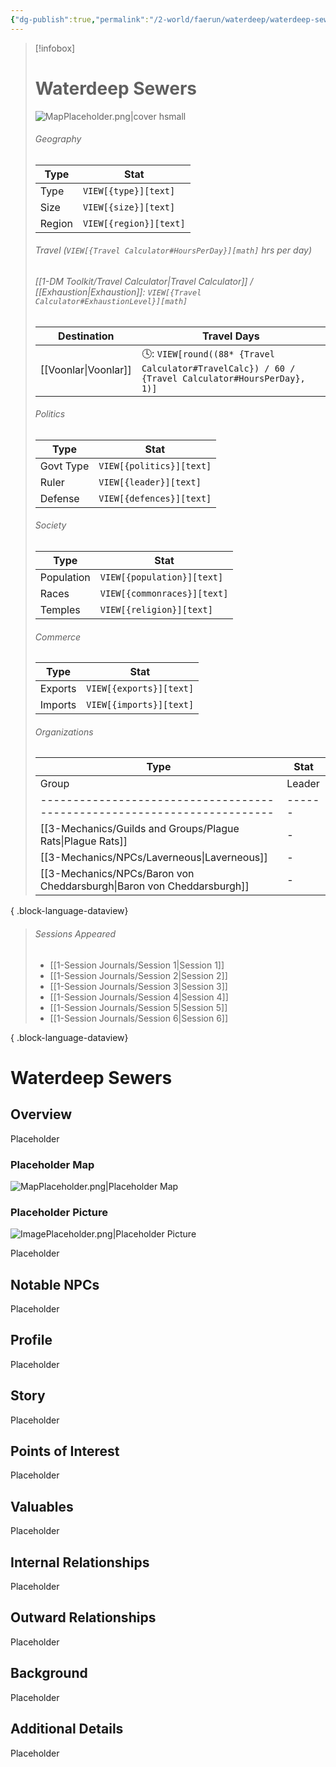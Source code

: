```yaml
---
{"dg-publish":true,"permalink":"/2-world/faerun/waterdeep/waterdeep-sewers/","tags":["Category/Settlement"],"created":"2025-02-23T11:37:41.720-05:00","updated":"2025-02-24T21:16:39.933-05:00"}
---
```


> [!infobox]
> # Waterdeep Sewers 
> ![MapPlaceholder.png|cover hsmall](/img/user/z_Assets/Placeholder%20Images/MapPlaceholder.png)
> ###### Geography
> Type |  Stat |
> ---|---|
> Type | `VIEW[{type}][text]` |
> Size | `VIEW[{size}][text]` |
> Region | `VIEW[{region}][text]` |
> ###### Travel (`VIEW[{Travel Calculator#HoursPerDay}][math]` hrs per day)
> ###### [[1-DM Toolkit/Travel Calculator\|Travel Calculator]]  / [[Exhaustion\|Exhaustion]]: `VIEW[{Travel Calculator#ExhaustionLevel}][math]`
> Destination |  Travel Days  |
> ---|---|
> [[Voonlar\|Voonlar]] | 🕓: `VIEW[round((88* {Travel Calculator#TravelCalc}) / 60 / {Travel Calculator#HoursPerDay}, 1)]`      |
> ###### Politics
> Type |  Stat |
> ---|---|
> Govt Type | `VIEW[{politics}][text]` |
> Ruler | `VIEW[{leader}][text]`|
> Defense | `VIEW[{defences}][text]`|
> ###### Society
> Type |  Stat |
> ---|---|
> Population | `VIEW[{population}][text]` |
> Races | `VIEW[{commonraces}][text]`|
> Temples | `VIEW[{religion}][text]` |
> ###### Commerce
> Type |  Stat |
> ---|---|
> Exports | `VIEW[{exports}][text]` |
> Imports | `VIEW[{imports}][text]` |
> ###### Organizations
> Type |  Stat |
> ---|---|
>  | Group                                                                    | Leader |
> | ------------------------------------------------------------------------ | ------ |
> | [[3-Mechanics/Guilds and Groups/Plague Rats\|Plague Rats]]            | \-     |
> | [[3-Mechanics/NPCs/Laverneous\|Laverneous]]                           | \-     |
> | [[3-Mechanics/NPCs/Baron von Cheddarsburgh\|Baron von Cheddarsburgh]] | \-     |
> 
{ .block-language-dataview}
> ###### Sessions Appeared
>  - [[1-Session Journals/Session 1\|Session 1]]
> - [[1-Session Journals/Session 2\|Session 2]]
> - [[1-Session Journals/Session 3\|Session 3]]
> - [[1-Session Journals/Session 4\|Session 4]]
> - [[1-Session Journals/Session 5\|Session 5]]
> - [[1-Session Journals/Session 6\|Session 6]]
> 
{ .block-language-dataview}


# Waterdeep Sewers
## Overview
Placeholder

### Placeholder Map
![MapPlaceholder.png|Placeholder Map](/img/user/z_Assets/Placeholder%20Images/MapPlaceholder.png)

### Placeholder Picture
![ImagePlaceholder.png|Placeholder Picture](/img/user/z_Assets/Placeholder%20Images/ImagePlaceholder.png)

Placeholder

## Notable NPCs
Placeholder

## Profile
Placeholder

## Story
Placeholder

## Points of Interest
Placeholder

## Valuables
Placeholder

## Internal Relationships
Placeholder

## Outward Relationships
Placeholder

## Background
Placeholder

## Additional Details
Placeholder

